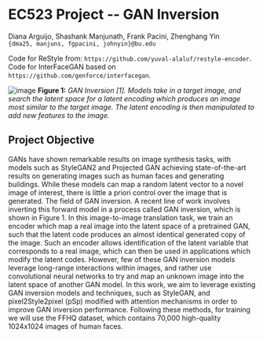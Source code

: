 # EC523 Project -- GAN Inversion
Diana Arguijo, Shashank Manjunath, Frank Pacini, Zhenghang Yin  
`{dma25, manjuns, fgpacini, johnyin}@bu.edu`  

Code for ReStyle from: `https://github.com/yuval-alaluf/restyle-encoder`.  
Code for InterFaceGAN based on `https://github.com/genforce/interfacegan`.


![image](./imags/gan_inversion_img.png)
**Figure 1:** *GAN Inversion [1]. Models take in a target image, and search the latent space for a latent encoding which
produces an image most similar to the target image. The latent encoding is then manipulated to add new features to the
image.*

## Project Objective

GANs have shown remarkable results on image synthesis tasks, with models such as StyleGAN2 and Projected GAN achieving
state-of-the-art results on generating images such as human faces and generating buildings. While these models can map a
random latent vector to a novel image of interest, there is little a priori control over the image that is generated.
The field of GAN inversion. A recent line of work involves inverting this forward model in a process called GAN
inversion, which is  shown in Figure 1. In this image-to-image translation task, we train an encoder which map a real
image into the latent space of a pretrained GAN, such that the latent code produces an almost identical generated copy
of the image. Such an encoder allows identification of the latent variable that corresponds to a real image, which can
then be used in applications which modify the latent codes. However, few of these GAN inversion models leverage
long-range interactions within images, and rather use convolutional neural networks to try and map an unknown image into
the latent space of another GAN model. In this work, we aim to leverage existing GAN inversion models and techniques,
such as StyleGAN, and pixel2Style2pixel (pSp) modified with attention mechanisms in order to improve GAN inversion
performance. Following these methods, for training we will use the FFHQ  dataset, which contains 70,000 high-quality
1024x1024 images of human faces.
